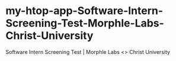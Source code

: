 # my-htop-app-Software-Intern-Screening-Test-Morphle-Labs-Christ-University
 Software Intern Screening Test | Morphle Labs &lt;> Christ University
